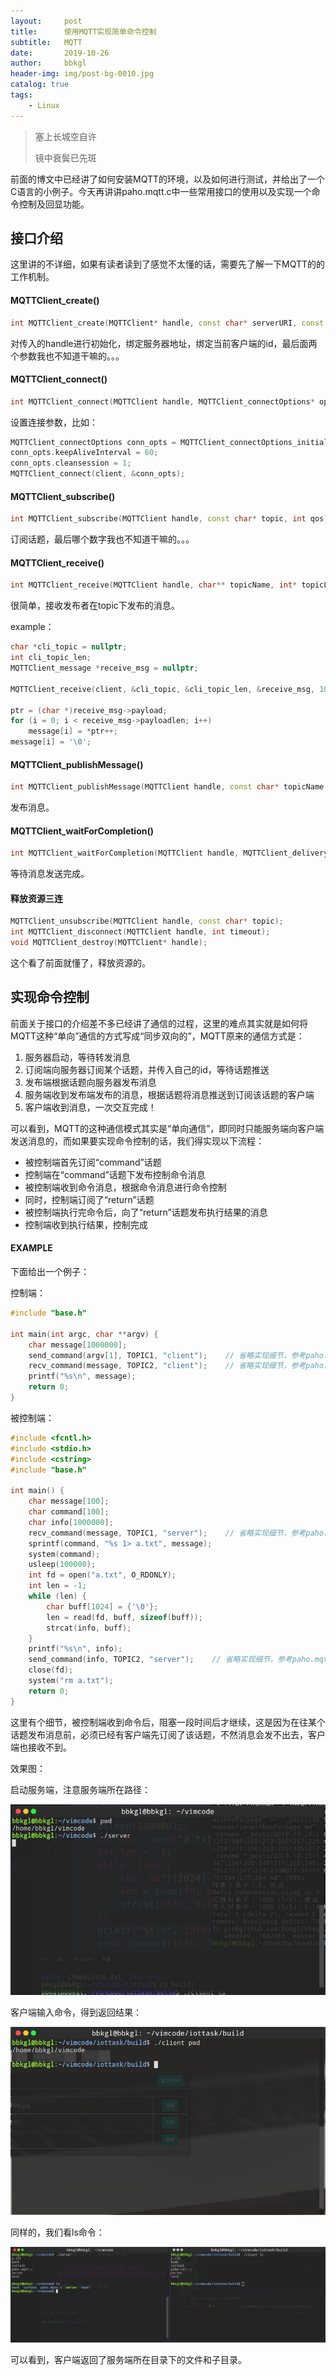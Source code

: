 ```yaml
---
layout:     post
title:      使用MQTT实现简单命令控制
subtitle:   MQTT
date:       2019-10-26
author:     bbkgl
header-img: img/post-bg-0010.jpg
catalog: true
tags:
    - Linux
---
```


> 塞上长城空自许
>
> 镜中衰鬓已先斑

前面的博文中已经讲了如何安装MQTT的环境，以及如何进行测试，并给出了一个C语言的小例子。今天再讲讲paho.mqtt.c中一些常用接口的使用以及实现一个命令控制及回显功能。

## 接口介绍

这里讲的不详细，如果有读者读到了感觉不太懂的话，需要先了解一下MQTT的的工作机制。

#### MQTTClient_create()

```cpp
int MQTTClient_create(MQTTClient* handle, const char* serverURI, const char* clientId, int persistence_type, void* persistence_context);
```

对传入的handle进行初始化，绑定服务器地址，绑定当前客户端的id，最后面两个参数我也不知道干嘛的。。。

#### MQTTClient_connect()

```cpp
int MQTTClient_connect(MQTTClient handle, MQTTClient_connectOptions* options);
```

设置连接参数，比如：

```cpp
MQTTClient_connectOptions conn_opts = MQTTClient_connectOptions_initializer;
conn_opts.keepAliveInterval = 60;
conn_opts.cleansession = 1;
MQTTClient_connect(client, &conn_opts);
```

#### MQTTClient_subscribe()

```cpp
int MQTTClient_subscribe(MQTTClient handle, const char* topic, int qos);
```

订阅话题，最后哪个数字我也不知道干嘛的。。。

#### MQTTClient_receive()

```cpp
int MQTTClient_receive(MQTTClient handle, char** topicName, int* topicLen, MQTTClient_message** message, unsigned long timeout);
```

很简单，接收发布者在topic下发布的消息。

example：

```cpp
char *cli_topic = nullptr;
int cli_topic_len;
MQTTClient_message *receive_msg = nullptr;

MQTTClient_receive(client, &cli_topic, &cli_topic_len, &receive_msg, 100000);

ptr = (char *)receive_msg->payload;
for (i = 0; i < receive_msg->payloadlen; i++)
    message[i] = *ptr++;
message[i] = '\0';
```

#### MQTTClient_publishMessage()

```cpp
int MQTTClient_publishMessage(MQTTClient handle, const char* topicName, MQTTClient_message* message, MQTTClient_deliveryToken *deliveryToken);
```

发布消息。

#### MQTTClient_waitForCompletion()

```cpp
int MQTTClient_waitForCompletion(MQTTClient handle, MQTTClient_deliveryToken mdt, unsigned long timeout);
```

等待消息发送完成。

#### 释放资源三连

```cpp
MQTTClient_unsubscribe(MQTTClient handle, const char* topic);
int MQTTClient_disconnect(MQTTClient handle, int timeout);
void MQTTClient_destroy(MQTTClient* handle);
```

这个看了前面就懂了，释放资源的。

## 实现命令控制

前面关于接口的介绍差不多已经讲了通信的过程，这里的难点其实就是如何将MQTT这种“单向”通信的方式写成“同步双向的”，MQTT原来的通信方式是：

1. 服务器启动，等待转发消息
2. 订阅端向服务器订阅某个话题，并传入自己的id，等待话题推送
3. 发布端根据话题向服务器发布消息
4. 服务端收到发布端发布的消息，根据话题将消息推送到订阅该话题的客户端
5. 客户端收到消息，一次交互完成！

可以看到，MQTT的这种通信模式其实是“单向通信”，即同时只能服务端向客户端发送消息的，而如果要实现命令控制的话，我们得实现以下流程：

- 被控制端首先订阅“command”话题
- 控制端在“command”话题下发布控制命令消息
- 被控制端收到命令消息，根据命令消息进行命令控制
- 同时，控制端订阅了“return”话题
- 被控制端执行完命令后，向了“return”话题发布执行结果的消息
- 控制端收到执行结果，控制完成

#### EXAMPLE

下面给出一个例子：

控制端：

```cpp
#include "base.h"

int main(int argc, char **argv) {
    char message[1000000];
    send_command(argv[1], TOPIC1, "client");    // 省略实现细节，参考paho.mqtt.c接口介绍
    recv_command(message, TOPIC2, "client");    // 省略实现细节，参考paho.mqtt.c接口介绍
    printf("%s\n", message);
    return 0;
}
```

被控制端：

```cpp
#include <fcntl.h>
#include <stdio.h>
#include <cstring>
#include "base.h"

int main() {
    char message[100];
    char command[100];
    char info[1000000];
    recv_command(message, TOPIC1, "server");    // 省略实现细节，参考paho.mqtt.c接口介绍
    sprintf(command, "%s 1> a.txt", message);
    system(command);
    usleep(100000);
    int fd = open("a.txt", O_RDONLY);
    int len = -1;
    while (len) {
        char buff[1024] = {'\0'};
        len = read(fd, buff, sizeof(buff));
        strcat(info, buff);
    }
    printf("%s\n", info);
    send_command(info, TOPIC2, "server");    // 省略实现细节，参考paho.mqtt.c接口介绍
    close(fd);
    system("rm a.txt");
    return 0;
}
```

这里有个细节，被控制端收到命令后，阻塞一段时间后才继续，这是因为在往某个话题发布消息前，必须已经有客户端先订阅了该话题，不然消息会发不出去，客户端也接收不到。

效果图：

启动服务端，注意服务端所在路径：

![H356eb7f7c5cc442f846d18ca1276c7ccE](../cloud_img/H356eb7f7c5cc442f846d18ca1276c7ccE.jpg)

客户端输入命令，得到返回结果：

![H2fe39262324643d080688adf26062d97w](../cloud_img/H2fe39262324643d080688adf26062d97w.jpg)

同样的，我们看ls命令：

![H8f48b48f67094e6da06b3d33d8e6a45aa](../cloud_img/H8f48b48f67094e6da06b3d33d8e6a45aa.jpg)

可以看到，客户端返回了服务端所在目录下的文件和子目录。